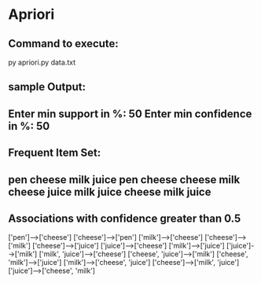 # Apriori

Command to execute:
---------------------------
 py apriori.py data.txt
 
 
 
 sample Output:
 ----------------------
Enter min support in %: 50
Enter min confidence in %: 50
-----------------------------------------------------------
Frequent Item Set:
-----------------------------------------------------------
pen
cheese
milk
juice
pen cheese
cheese milk
cheese juice
milk juice
cheese milk juice
-----------------------------------------------------------
Associations with confidence greater than 0.5
-----------------------------------------------------------
['pen']-->['cheese']
['cheese']-->['pen']
['milk']-->['cheese']
['cheese']-->['milk']
['cheese']-->['juice']
['juice']-->['cheese']
['milk']-->['juice']
['juice']-->['milk']
['milk', 'juice']-->['cheese']
['cheese', 'juice']-->['milk']
['cheese', 'milk']-->['juice']
['milk']-->['cheese', 'juice']
['cheese']-->['milk', 'juice']
['juice']-->['cheese', 'milk']


